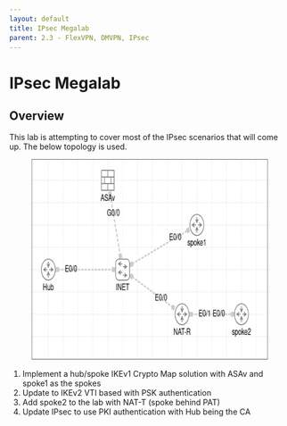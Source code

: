 ```yaml
---
layout: default
title: IPsec Megalab
parent: 2.3 - FlexVPN, DMVPN, IPsec
---
```

# IPsec Megalab
## Overview

This lab is attempting to cover most of the IPsec scenarios that will come up. The below topology is used. 

<figure class="image"><img style="aspect-ratio:636/359;" src="IPsec Megalab_image.png" width="636" height="359"></figure>

1.  Implement a hub/spoke IKEv1 Crypto Map solution with ASAv and spoke1 as the spokes
2.  Update to IKEv2 VTI based with PSK authentication
3.  Add spoke2 to the lab with NAT-T (spoke behind PAT)
4.  Update IPsec to use PKI authentication with Hub being the CA